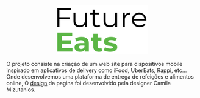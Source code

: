 <div align="center">
<img width="240" height="130" src="https://github.com/future4code/Ailton-labe-food5/blob/master/future-eats-5/src/Assets/logofutureeats.png">
</div>


<span>O projeto consiste na criação de um web site para dispositivos mobile inspirado em aplicativos de delivery como iFood, UberEats, Rappi, etc... Onde desenvolvemos uma plataforma de entrega de refeições e alimentos online, O </span>
<a href="https://scene.zeplin.io/project/5dcc566ddc1332bf7fb4f450" target="_blank">design</a>
<span> da pagina foi desenvolvido pela designer Camila Mizutanios.</span>

